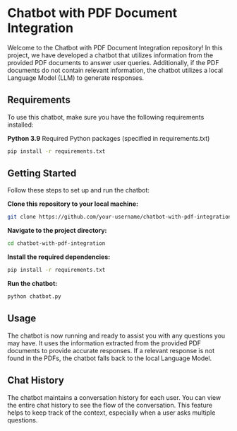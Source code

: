# Chatbot with PDF Document Integration
Welcome to the Chatbot with PDF Document Integration repository! In this project, we have developed a chatbot that utilizes information from the provided PDF documents to answer user queries. Additionally, if the PDF documents do not contain relevant information, the chatbot utilizes a local Language Model (LLM) to generate responses.

## Requirements
To use this chatbot, make sure you have the following requirements installed:

**Python 3.9**
Required Python packages (specified in requirements.txt)
```bash
pip install -r requirements.txt
```
## Getting Started
Follow these steps to set up and run the chatbot:

**Clone this repository to your local machine:**
```bash
git clone https://github.com/your-username/chatbot-with-pdf-integration.git
```
**Navigate to the project directory:**
```bash
cd chatbot-with-pdf-integration
```
**Install the required dependencies:**
```bash
pip install -r requirements.txt
```
**Run the chatbot:**
```bash
python chatbot.py
```
## Usage
The chatbot is now running and ready to assist you with any questions you may have. It uses the information extracted from the provided PDF documents to provide accurate responses. If a relevant response is not found in the PDFs, the chatbot falls back to the local Language Model.

## Chat History
The chatbot maintains a conversation history for each user. You can view the entire chat history to see the flow of the conversation. This feature helps to keep track of the context, especially when a user asks multiple questions.
